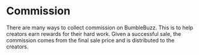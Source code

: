# Commission

There are many ways to collect commission on BumbleBuzz. This is to help creators earn rewards for their hard work. Given a successful sale, the commission comes from the final sale price and is distributed to the creators.
